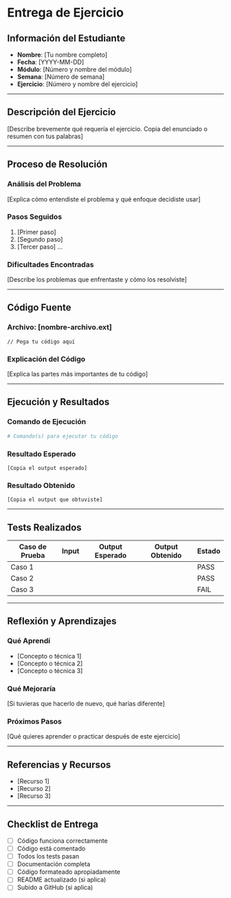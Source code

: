 # Entrega de Ejercicio

## Información del Estudiante

- **Nombre**: [Tu nombre completo]
- **Fecha**: [YYYY-MM-DD]
- **Módulo**: [Número y nombre del módulo]
- **Semana**: [Número de semana]
- **Ejercicio**: [Número y nombre del ejercicio]

---

## Descripción del Ejercicio

[Describe brevemente qué requería el ejercicio. Copia del enunciado o resumen con tus palabras]

---

## Proceso de Resolución

### Análisis del Problema
[Explica cómo entendiste el problema y qué enfoque decidiste usar]

### Pasos Seguidos
1. [Primer paso]
2. [Segundo paso]
3. [Tercer paso]
...

### Dificultades Encontradas
[Describe los problemas que enfrentaste y cómo los resolviste]

---

## Código Fuente

### Archivo: [nombre-archivo.ext]

```[lenguaje]
// Pega tu código aquí
```

### Explicación del Código
[Explica las partes más importantes de tu código]

---

## Ejecución y Resultados

### Comando de Ejecución
```bash
# Comando(s) para ejecutar tu código
```

### Resultado Esperado
```
[Copia el output esperado]
```

### Resultado Obtenido
```
[Copia el output que obtuviste]
```

---

## Tests Realizados

| Caso de Prueba | Input | Output Esperado | Output Obtenido | Estado |
|----------------|-------|-----------------|-----------------|--------|
| Caso 1         |       |                 |                 | PASS   |
| Caso 2         |       |                 |                 | PASS   |
| Caso 3         |       |                 |                 | FAIL   |

---

## Reflexión y Aprendizajes

### Qué Aprendí
- [Concepto o técnica 1]
- [Concepto o técnica 2]
- [Concepto o técnica 3]

### Qué Mejoraría
[Si tuvieras que hacerlo de nuevo, qué harías diferente]

### Próximos Pasos
[Qué quieres aprender o practicar después de este ejercicio]

---

## Referencias y Recursos

- [Recurso 1]
- [Recurso 2]
- [Recurso 3]

---

## Checklist de Entrega

- [ ] Código funciona correctamente
- [ ] Código está comentado
- [ ] Todos los tests pasan
- [ ] Documentación completa
- [ ] Código formateado apropiadamente
- [ ] README actualizado (si aplica)
- [ ] Subido a GitHub (si aplica)
